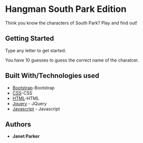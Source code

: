 # Hangman South Park Edition

 Think you know the characters of South Park? Play and find out!

## Getting Started

Type any letter to get started.

You have 10 guesses to guess the correct name of the charatcer.

## Built With/Technologies used
* [Bootstrap](https://getbootstrap.com/)-Bootstrap
* [CSS](https://developer.mozilla.org/en-US/docs/Web/CSS)-CSS
* [HTML](https://html.com/)-HTML
* [Jquery](https://jquery.com/) - JQuery
* [Javascript](https://www.javascript.com/) - Javascript


## Authors

* **Janet Parker**


